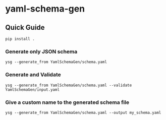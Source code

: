 # yaml-schema-gen

## Quick Guide

`pip install .`

### Generate only JSON schema
`ysg --generate_from YamlSchemaGen/schema.yaml`

### Generate and Validate
`ysg --generate_from YamlSchemaGen/schema.yaml --validate YamlSchemaGen/input.yaml`

### Give a custom name to the generated schema file
`ysg --generate_from YamlSchemaGen/schema.yaml --output my_schema.yaml`


